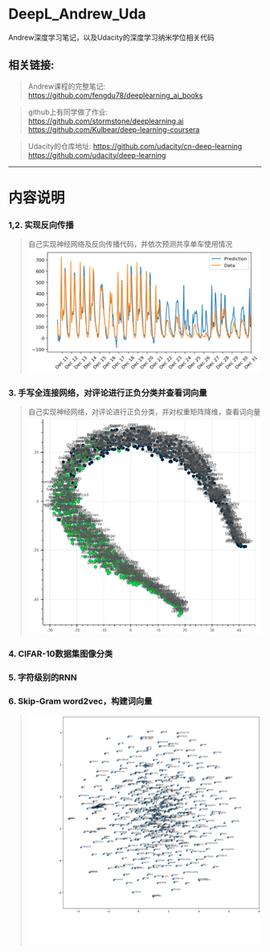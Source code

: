 # DeepL_Andrew_Uda
Andrew深度学习笔记，以及Udacity的深度学习纳米学位相关代码
## 相关链接:
>Andrew课程的完整笔记: https://github.com/fengdu78/deeplearning_ai_books

>github上有同学做了作业: https://github.com/stormstone/deeplearning.ai   https://github.com/Kulbear/deep-learning-coursera

>Udacity的仓库地址: https://github.com/udacity/cn-deep-learning    https://github.com/udacity/deep-learning

---

# 内容说明

### 1,2. 实现反向传播
>自己实现神经网络及反向传播代码，并依次预测共享单车使用情况
> ![](https://raw.githubusercontent.com/Parker-Lyu/DeepL_Andrew_And_Uda/master/2first-neural-network/show.png)

### 3. 手写全连接网络，对评论进行正负分类并查看词向量
>自己实现神经网络，对评论进行正负分类，并对权重矩阵降维，查看词向量
> ![](https://raw.githubusercontent.com/Parker-Lyu/DeepL_Andrew_And_Uda/master/3sentiment-network/show.PNG)

### 4. CIFAR-10数据集图像分类

### 5. 字符级别的RNN

### 6. Skip-Gram word2vec，构建词向量
> ![](https://raw.githubusercontent.com/Parker-Lyu/DeepL_Andrew_And_Uda/master/6embeddings/show.png)